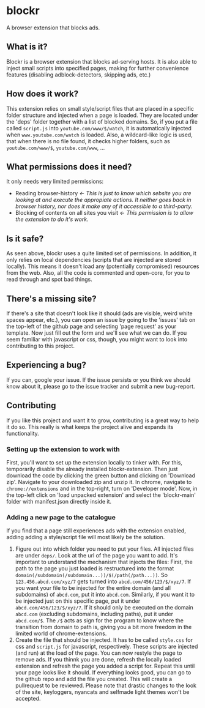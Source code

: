 # blockr
A browser extension that blocks ads.

## What is it?
Blockr is a browser extension that blocks ad-serving hosts. It is also able to inject small scripts into specified pages, making for further convenience features (disabling adblock-detectors, skipping ads, etc.)


## How does it work?
This extension relies on small style/script files that are placed in a specific folder structure and injected when a page is loaded. They are located under the 'deps' folder together with a list of blocked domains. So, if you put a file called `script.js` into `youtube.com/www/$/watch`, it is automatically injected when `www.youtube.com/watch` is loaded. Also, a wildcard-like logic is used, that when there is no file found, it checks higher folders, such as `youtube.com/www/$`, `youtube.com/www`, ...

## What permissions does it need?
It only needs very limited permissions:
* Reading browser-history   _<- This is just to know which sebsite you are looking at and execute the appropiate actions. It neither goes back in browser history, nor does it make any of it accessible to a third-party._
* Blocking of contents on all sites you visit    _<- This permission is to allow the extension to do it's work._

## Is it safe?
As seen above, blockr uses a quite limited set of permissions. In addition, it only relies on local dependencies (scripts that are injected are stored locally). This means it doesn't load any (potentially compromised) resources from the web. Also, all the code is commented and open-core, for you to read through and spot bad things.

## There's a missing site?
If there's a site that doesn't look like it should (ads are visible, weird white spaces appear, etc.), you can open an issue by going to the 'issues' tab on the top-left of the github page and selecting 'page request' as your template. Now just fill out the form and we'll see what we can do. If you seem familiar with javascript or css, though, you might want to look into contributing to this project.

## Experiencing a bug?
If you can, google your issue. If the issue persists or you think we should know about it, please go to the issue tracker and submit a new bug-report.

## Contributing
If you like this project and want it to grow, contributing is a great way to help it do so. This really is what keeps the project alive and expands its functionality.

### Setting up the extension to work with
First, you'll want to set up the extension locally to tinker with. For this, temporarily disable the already installed blockr-extension. Then just download the code by clicking the green button and clicking on 'Download zip'. Navigate to your downloaded zip and unzip it. In chrome, navigate to `chrome://extensions` and in the top-right, turn on 'Developer mode'. Now, in the top-left click on 'load unpacked extension' and select the 'blockr-main' folder with manifest.json directly inside it.

### Adding a new page to the catalogue
If you find that a page still experiences ads with the extension enabled, adding adding a style/script file will most likely be the solution.
1. Figure out into which folder you need to put your files. All injected files are under `deps/`. Look at the url of the page you want to add. It's important to understand the mechanism that injects the files: First, the path to the page you just loaded is restructured into the format `domain(/subdomain(/subdomain...))/$(/path(/path...))`. So `123.456.abcd.com/xyz/7` gets turned into `abcd.com/456/123/$/xyz/7`. If you want your file to be injected for the entire domain (and all subdomains) of `abcd.com`, put it into `abcd.com`. Similarly, if you want it to be injected just on this specific page, put it under `abcd.com/456/123/$/xyz/7`. If it should only be executed on the domain `abcd.com` (excluding subdomains, including paths), put it under `abcd.com/$`. The `/$` acts as sign for the program to know where the transition from domain to path is, giving you a bit more freedom in the limited world of chrome-extensions.
2. Create the file that should be injected. It has to be called `style.css` for css and `script.js` for javascript, respectively. These scripts are injected (and run) at the load of the page. You can now restyle the page to remove ads. If you thinnk you are done, refresh the locally loaded extension and refresh the page you added a script for. Repeat this until your page looks like it should. If everything looks good, you can go to the github repo and add the file you created. This will create a pullrequest to be reviewed. Please note that drastic changes to the look of the site, keyloggers, nyancats and selfmade light themes won't be accepted.